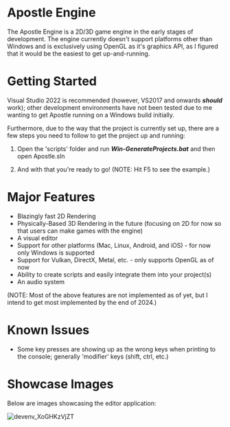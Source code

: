 # Apostle Engine
The Apostle Engine is a 2D/3D game engine in the early stages of development. The engine currently doesn't support platforms other than Windows and is exclusively using OpenGL as it's graphics API, as I figured that it would be the easiest to get up-and-running.

# Getting Started

Visual Studio 2022 is recommended (however, VS2017 and onwards ___should___ work); other development environments have not been tested due to me wanting to get Apostle running on a Windows build initially.

Furthermore, due to the way that the project is currently set up, there are a few steps you need to follow to get the project up and running:

1) Open the 'scripts' folder and run ___Win-GenerateProjects.bat___ and then open Apostle.sln

2) And with that you're ready to go! (NOTE: Hit F5 to see the example.)


# Major Features

- Blazingly fast 2D Rendering
- Physically-Based 3D Rendering in the future (focusing on 2D for now so that users can make games with the engine)
- A visual editor
- Support for other platforms (Mac, Linux, Android, and iOS) - for now only Windows is supported
- Support for Vulkan, DirectX, Metal, etc. - only supports OpenGL as of now
- Ability to create scripts and easily integrate them into your project(s)
- An audio system

(NOTE: Most of the above features are not implemented as of yet, but I intend to get most implemented by the end of 2024.)

# Known Issues

- Some key presses are showing up as the wrong keys when printing to the console; generally 'modifier' keys (shift, ctrl, etc.)

# Showcase Images
Below are images showcasing the editor application:

![devenv_XoGHKzVjZT](https://github.com/j0kai/Apostle/assets/105503076/2b600907-c043-4c99-8c2d-6ddd22fb2c9d)
